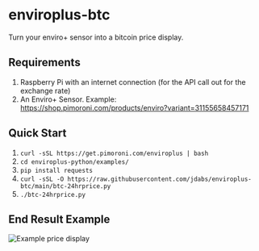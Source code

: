 # enviroplus-btc
Turn your enviro+ sensor into a bitcoin price display.

## Requirements
1. Raspberry Pi with an internet connection (for the API call out for the exchange rate)
2. An Enviro+ Sensor. Example: https://shop.pimoroni.com/products/enviro?variant=31155658457171

## Quick Start

1. `curl -sSL https://get.pimoroni.com/enviroplus | bash`
2. `cd enviroplus-python/examples/`
3. `pip install requests`
4. `curl -sSL -O https://raw.githubusercontent.com/jdabs/enviroplus-btc/main/btc-24hrprice.py`
5. `./btc-24hrprice.py`

## End Result Example


![Example price display](https://github.com/jdabs/enviroplus-btc/blob/main/IMG_20201220_202304.jpg)
